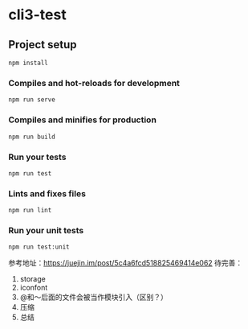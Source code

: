 # cli3-test

## Project setup
```
npm install
```

### Compiles and hot-reloads for development
```
npm run serve
```

### Compiles and minifies for production
```
npm run build
```

### Run your tests
```
npm run test
```

### Lints and fixes files
```
npm run lint
```

### Run your unit tests
```
npm run test:unit
```
参考地址：https://juejin.im/post/5c4a6fcd518825469414e062
待完善：
1. storage
2. iconfont
3. @和～后面的文件会被当作模块引入（区别？）
4. 压缩
5. 总结
